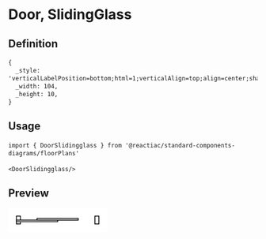 # Door, SlidingGlass

## Definition

```
{
  _style: 'verticalLabelPosition=bottom;html=1;verticalAlign=top;align=center;shape=mxgraph.floorplan.doorSlidingGlass;dx=0.25;',
  _width: 104,
  _height: 10,
}
```

## Usage

```
import { DoorSlidingglass } from '@reactiac/standard-components-diagrams/floorPlans'

<DoorSlidingglass/>
```

## Preview

<img src="./door-slidingglass.png" width="200"/>
